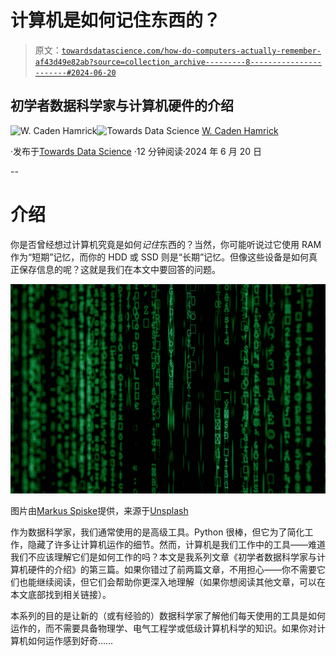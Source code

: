 # 计算机是如何记住东西的？

> 原文：[`towardsdatascience.com/how-do-computers-actually-remember-af43d49e82ab?source=collection_archive---------8-----------------------#2024-06-20`](https://towardsdatascience.com/how-do-computers-actually-remember-af43d49e82ab?source=collection_archive---------8-----------------------#2024-06-20)

## 初学者数据科学家与计算机硬件的介绍

[](https://medium.com/@cadenhamrick?source=post_page---byline--af43d49e82ab--------------------------------)![W. Caden Hamrick](https://medium.com/@cadenhamrick?source=post_page---byline--af43d49e82ab--------------------------------)[](https://towardsdatascience.com/?source=post_page---byline--af43d49e82ab--------------------------------)![Towards Data Science](https://towardsdatascience.com/?source=post_page---byline--af43d49e82ab--------------------------------) [W. Caden Hamrick](https://medium.com/@cadenhamrick?source=post_page---byline--af43d49e82ab--------------------------------)

·发布于[Towards Data Science](https://towardsdatascience.com/?source=post_page---byline--af43d49e82ab--------------------------------) ·12 分钟阅读·2024 年 6 月 20 日

--

# 介绍

你是否曾经想过计算机究竟是如何*记住*东西的？当然，你可能听说过它使用 RAM 作为“短期”记忆，而你的 HDD 或 SSD 则是“长期”记忆。但像这些设备是如何真正保存信息的呢？这就是我们在本文中要回答的问题。

![](img/edf991442fb3a62f14cf54a5729aefe2.png)

图片由[Markus Spiske](https://unsplash.com/@markusspiske?utm_source=medium&utm_medium=referral)提供，来源于[Unsplash](https://unsplash.com/?utm_source=medium&utm_medium=referral)

作为数据科学家，我们通常使用的是高级工具。Python 很棒，但它为了简化工作，隐藏了许多让计算机运作的细节。然而，计算机是我们工作中的工具——难道我们不应该理解它们是如何工作的吗？本文是我系列文章《初学者数据科学家与计算机硬件的介绍》的第三篇。如果你错过了前两篇文章，不用担心——你不需要它们也能继续阅读，但它们会帮助你更深入地理解（如果你想阅读其他文章，可以在本文底部找到相关链接）。

本系列的目的是让新的（或有经验的）数据科学家了解他们每天使用的工具是如何运作的，而不需要具备物理学、电气工程学或低级计算机科学的知识。如果你对计算机如何运作感到好奇……
